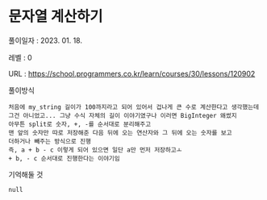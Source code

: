 # 문자열 계산하기
풀이일자 : 2023. 01. 18.  
    
레벨 : 0   

URL : https://school.programmers.co.kr/learn/courses/30/lessons/120902  
    
풀이방식    

    처음에 my_string 길이가 100까지라고 되어 있어서 겁나게 큰 수로 계산한다고 생각했는데
    그건 아니었고... 그냥 수식 자체의 길이 이야기였구나 이러면 BigInteger 왜썼지
    아무튼 split로 숫자, +, -를 순서대로 분리해주고
    맨 앞의 숫자만 따로 저장해준 다음 뒤에 오는 연산자와 그 뒤에 오는 숫자를 보고
    더하거나 빼주는 방식으로 진행
    즉, a + b - c 이렇게 되어 있으면 일단 a만 먼저 저장하고ㅗ
    + b, - c 순서대로 진행한다는 이야기임
    

기억해둘 것  
    
    null